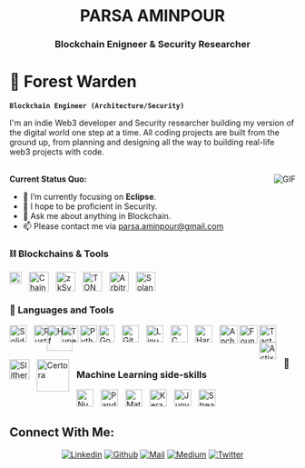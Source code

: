 <h1 align="center">PARSA AMINPOUR</h1>
<h3 align="center">Blockchain Enigneer<span color="blue"> & </span> Security Researcher <span color="blue"> </span> </h3>



# 🥷 Forest Warden

**`Blockchain Engineer (Architecture/Security)`**

I'm an indie Web3 developer and Security researcher building my version of the digital world one step at a time. All coding projects are built from the ground up, from planning and designing all the way to building real-life web3 projects with code.
</br>
</br>

<img align="right" alt="GIF" src="https://media.giphy.com/media/13HgwGsXF0aiGY/giphy.gif"/>

**Current Status Quo:**

* 🔭 I’m currently focusing on **Eclipse**.
* 🤔 I hope to be proficient in Security.
* 💬 Ask me about anything in Blockchain.
* 📫 Please contact me via parsa.aminpour@gmail.com



<h3 align="left">⛓️ Blockchains & Tools</h3>
<img align="left" alt="Ethereum" width="21px" style="padding-right:10px;" src="https://github.com/ParsaAminpour/ParsaAminpour/assets/77713904/f8f6eb08-dc69-4108-b57a-53185fa7e2cf" />
<img align="left" alt="Chainlink" width="35px" style="padding-right:10px;" src="https://github.com/ParsaAminpour/ParsaAminpour/assets/77713904/289b109b-c36e-409d-89a8-bf537a76c8b5" />
<img align="left" alt="zkSync" width="34px" style="padding-right:10px;" src="https://github.com/ParsaAminpour/ParsaAminpour/assets/77713904/60154451-536e-4c1f-bd1a-6f6a9642b71b" />
<img align="left" alt="TON" width="34px" style="padding-right:10px;" src="https://github.com/user-attachments/assets/eff9e307-532d-4414-a234-ddbdf8658f3c" />
<img align="left" alt="Arbitrum" width="34px" style="padding-right:10px;" src="https://github.com/ParsaAminpour/ParsaAminpour/assets/77713904/85841ad7-a71b-4302-b74b-900a96d6aaaa" />
<img align="left" alt="Solana" width="34px" style="padding-right:10px;" src="https://github.com/ParsaAminpour/ParsaAminpour/assets/77713904/280335ac-e3cf-49e2-ad6b-a65c165ec542" />


</p>

<br /> <br />

### 🧰 Languages and Tools
<img align="left" alt="Solidity" width="30px" style="padding-right:10px;" src="https://github.com/user-attachments/assets/2f4fca1a-8f37-470b-a2d8-7f4f61261afb"/>
<img align="left" alt="Rust" width="30px" style="padding-right:10px;" src="https://github.com/user-attachments/assets/19f201d5-735b-4813-b787-f35fb9123909" />
<img align="left" alt="Huff" width="45px" style="padding-right:-20px; margin-left:-20px; margin-right: -20px" src="https://github.com/ParsaAminpour/ParsaAminpour/assets/77713904/f5147c3d-ef0b-4609-82f7-85ee60b9e5e9" />
<img align="left" alt="TypeScript" width="30px" style="padding-right:0px;" src="https://cdn.jsdelivr.net/gh/devicons/devicon/icons/typescript/typescript-plain.svg" />
<img align="left" alt="Python" width="30px" style="padding-right:0px" src="https://github.com/ParsaAminpour/ParsaAminpour/assets/77713904/d537ce50-1c3f-4fcf-a0d1-61490be0b825" />
<img align="left" alt="Go" width="28px" style="padding-right:10px; height:30px;" src="https://github.com/user-attachments/assets/07545f2d-f0c3-4609-9dfc-015e8880d16e" />
<img align="left" alt="Git" width="30px" style="padding-right:10px;" src="https://cdn.jsdelivr.net/gh/devicons/devicon/icons/git/git-original.svg" />
<img align="left" alt="Linux" width="30px" style="padding-right:10px;" src="https://cdn.jsdelivr.net/gh/devicons/devicon/icons/linux/linux-original.svg" />
<img align="left" alt="C" width="30px" style="padding-right:10px;" src="https://cdn.jsdelivr.net/gh/devicons/devicon@latest/icons/c/c-plain.svg" />
<img align="left" alt="Hardhat" width="30px" style="padding-right:10px;" src="https://cdn.jsdelivr.net/gh/devicons/devicon@latest/icons/hardhat/hardhat-original.svg" />
<img align="left" alt="Anchor" width="32px" style="padding-right:0px;" src="https://github.com/ParsaAminpour/ParsaAminpour/assets/77713904/e0ae441f-0c07-4f54-922c-7f3631ad0fd7" />
<img align="left" alt="Foundry" width="32px" style="padding-right:0px;" src="https://github.com/ParsaAminpour/ParsaAminpour/assets/77713904/7cf95260-b862-4b89-b60a-2bd76769674b" />
<img align="left" alt="Tact" width="30px" style="padding-right:10px;" src="https://github.com/user-attachments/assets/afb54a13-a905-4533-a618-db5ea4b6a957" />
<img align="left" alt="Actix" width="30px" style="padding-right:10px;" src="https://github.com/user-attachments/assets/e261d5e3-256a-423e-8a57-b844bea86d84" />
<img align="left" alt="Slither" width="35px" style="padding-right:10px;" src="https://github.com/ParsaAminpour/ParsaAminpour/assets/77713904/b31b8bfc-217a-4122-be58-e87d1043c382" />
<img align="left" alt="Certora" width="57px" style="padding-right:10px;" src="https://github.com/ParsaAminpour/ParsaAminpour/assets/77713904/d4ddfa0a-007b-4723-8470-2045737b0997" />

<br /> <br />


### 🧠 Machine Learning side-skills
<img align="left" alt="Numpy" width="30px" style="padding-right:10px;" src="https://cdn.jsdelivr.net/gh/devicons/devicon@latest/icons/numpy/numpy-original.svg" />
<img align="left" alt="Pandas" width="30px" style="padding-right:10px;" src="https://cdn.jsdelivr.net/gh/devicons/devicon@latest/icons/pandas/pandas-original.svg"/>
<img align="left" alt="Matplotlib" width="30px" style="padding-right:10px;" src="https://cdn.jsdelivr.net/gh/devicons/devicon@latest/icons/matplotlib/matplotlib-original.svg" />
<img align="left" alt="Keras" width="30px" style="padding-right:10px;" src="https://cdn.jsdelivr.net/gh/devicons/devicon@latest/icons/keras/keras-original.svg" />
<img align="left" alt="Jupyter" width="30px" style="padding-right:10px;" src="https://cdn.jsdelivr.net/gh/devicons/devicon@latest/icons/jupyter/jupyter-original.svg" />
<img align="left" alt="Streamlit" width="30px" style="padding-right:10px;" src="https://cdn.jsdelivr.net/gh/devicons/devicon@latest/icons/streamlit/streamlit-original.svg" />
<br> <br>
<h2 align="left">Connect With Me:</h2>

<div align=center>

[![Linkedin](https://img.shields.io/badge/LinkedIn-0077B5?style=for-the-badge&logo=linkedin&logoColor=white)](https://www.linkedin.com/in/parsa-amini/)
[![Github](https://img.shields.io/badge/GitHub-100000?style=for-the-badge&logo=github&logoColor=white)](https://github.com/ParsaAminpour)
[![Mail](https://img.shields.io/badge/Gmail-D14836?style=for-the-badge&logo=gmail&logoColor=white)](parsa.aminpour@gmail.com)
[![Medium](https://img.shields.io/badge/Medium-12100E?style=for-the-badge&logo=medium&logoColor=white)](https://medium.com/@ParsaAminpour)
[![Twitter](https://img.shields.io/badge/Twitter-1DA1F2?style=for-the-badge&logo=twitter&logoColor=white)](https://twitter.com/xTuringx)
</div>






